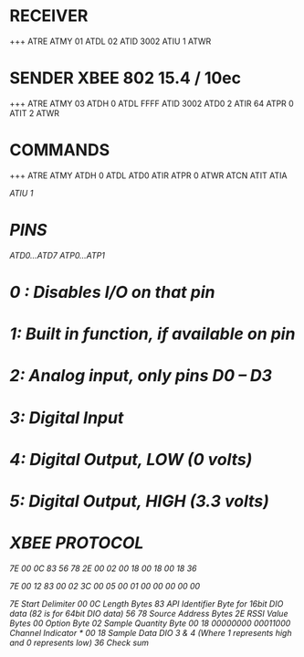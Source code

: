 <!--
XBEE Commands
 -->

# RECEIVER
+++
ATRE
ATMY 01  <!-- Local Address -->
ATDL 02 <!-- Set to send only to the sensor radio (address 02). Doesn't matter b/c this radio won't be sending -->
ATID 3002 <!-- PAN ID -->
ATIU 1 <!-- Sets the radio to send any I/O data packets out the serial port. -->
ATWR


# SENDER XBEE 802 15.4 / 10ec
+++
ATRE
ATMY 03 <!-- Local Address -->
ATDH 0
ATDL FFFF <!-- Sets the destination address to broadcast to the whole PAN. -->
ATID 3002 <!-- PAN ID -->
ATD0 2 <!-- Sets I/O pin configuration for pin 0 (D0) to act as an analog input. -->
ATIR 64 <!--Sets the analog input sample rate to 100 milliseconds (0x64 hex). Shorten this if you want more frequent sampling. -->
ATPR 0
ATIT 2 <!-- Sets the radio to gather five samples before sending, so it will send every 500 milliseconds (5 samples x 100 milliseconds sample rate = 500 milliseconds. -->
ATWR


# COMMANDS
+++ <!-- Enter Command Mode -->
ATRE <!-- Reset to Factory -->
ATMY <NUMBER>  <!-- Local Address -->
ATDH 0  <!-- Destination address high: Disable -->
ATDL <NUMBER>  <!-- Destination address low: Other XBEE ATMY -->
ATD0 <NUMBER> <!-- Pin 0 I/O configuration -->
ATIR <NUMBER> <!-- Sample rate. IE: 14 (20 ms, 14 in hexadecimal = 20 in decimal) -->
ATPR	0 <!-- Pull-up resistors	 (disable internal pull-up resistors on all pins) -->
ATWR <!-- Write to memory (save the settings to flash memory) -->
ATCN <!-- Drop out of Command mode -->
ATIT <Number of Samples> <!-- Set the number of samples taken from D I/O pins before the XBEE transmits them. Samples are stored in a buffer,they are 2 bytes in size and the buffer can store up to 90 bytes -->
ATIA <ADDRESS> <!-- Enables pin output modes to be updated from another XBEE <ADDRESS> that will be sending the output mode changing commands. -->
ATIU 1 <!-- Sets the radio to send any I/O data packets out the serial port. -->

# PINS
ATD0…ATD7 <!-- Sets the configuration of I/O pins 0 through 7. -->
ATP0…ATP1 <!-- Sets the configuration of I/O pins 10 and 11 -->
  # 0 : Disables I/O on that pin
  # 1: Built in function, if available on pin
  # 2: Analog input, only pins D0 – D3
  # 3: Digital Input
  # 4: Digital Output, LOW (0 volts)
  # 5: Digital Output, HIGH (3.3 volts)


# XBEE PROTOCOL
7E 00 0C 83 56 78 2E 00 02 00 18 00 18 00 18 36

7E 00 12 83 00 02 3C 00 05 00 01 00 00 00 00 00

7E	Start Delimiter
00 0C	Length Bytes
83	API Identifier Byte for 16bit DIO data (82 is for 64bit DIO data)
56 78	Source Address Bytes
2E	RSSI Value Bytes
00	Option Byte
02	Sample Quantity Byte
00 18	00000000 00011000 Channel Indicator *
00 18	Sample Data DIO 3 & 4 (Where 1 represents high and 0 represents low)
36	Check sum

